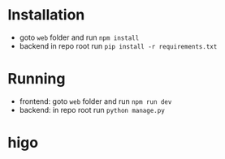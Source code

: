 # Installation

- goto `web` folder and run `npm install`
- backend in repo root run `pip install -r requirements.txt`

# Running

- frontend: goto `web` folder and run `npm run dev`
- backend: in repo root run `python manage.py`
# higo

